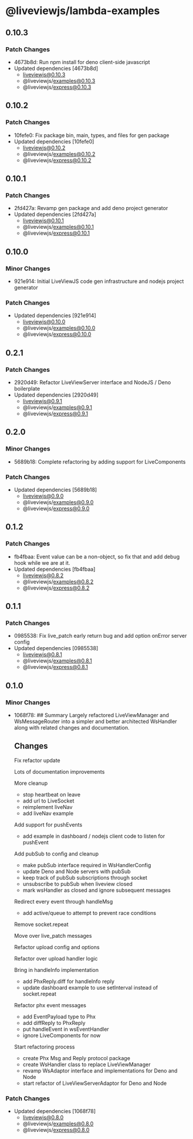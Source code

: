 # @liveviewjs/lambda-examples

## 0.10.3

### Patch Changes

- 4673b8d: Run npm install for deno client-side javascript
- Updated dependencies [4673b8d]
  - liveviewjs@0.10.3
  - @liveviewjs/examples@0.10.3
  - @liveviewjs/express@0.10.3

## 0.10.2

### Patch Changes

- 10fefe0: Fix package bin, main, types, and files for gen package
- Updated dependencies [10fefe0]
  - liveviewjs@0.10.2
  - @liveviewjs/examples@0.10.2
  - @liveviewjs/express@0.10.2

## 0.10.1

### Patch Changes

- 2fd427a: Revamp gen package and add deno project generator
- Updated dependencies [2fd427a]
  - liveviewjs@0.10.1
  - @liveviewjs/examples@0.10.1
  - @liveviewjs/express@0.10.1

## 0.10.0

### Minor Changes

- 921e914: Initial LiveViewJS code gen infrastructure and nodejs project generator

### Patch Changes

- Updated dependencies [921e914]
  - liveviewjs@0.10.0
  - @liveviewjs/examples@0.10.0
  - @liveviewjs/express@0.10.0

## 0.2.1

### Patch Changes

- 2920d49: Refactor LiveViewServer interface and NodeJS / Deno boilerplate
- Updated dependencies [2920d49]
  - liveviewjs@0.9.1
  - @liveviewjs/examples@0.9.1
  - @liveviewjs/express@0.9.1

## 0.2.0

### Minor Changes

- 5689b18: Complete refactoring by adding support for LiveComponents

### Patch Changes

- Updated dependencies [5689b18]
  - liveviewjs@0.9.0
  - @liveviewjs/examples@0.9.0
  - @liveviewjs/express@0.9.0

## 0.1.2

### Patch Changes

- fb4fbaa: Event value can be a non-object, so fix that and add debug hook while we are at it.
- Updated dependencies [fb4fbaa]
  - liveviewjs@0.8.2
  - @liveviewjs/examples@0.8.2
  - @liveviewjs/express@0.8.2

## 0.1.1

### Patch Changes

- 0985538: Fix live_patch early return bug and add option onError server config
- Updated dependencies [0985538]
  - liveviewjs@0.8.1
  - @liveviewjs/examples@0.8.1
  - @liveviewjs/express@0.8.1

## 0.1.0

### Minor Changes

- 1068f78: ## Summary
  Largely refactored LiveViewManager and WsMessageRouter into a simpler and better architected WsHandler along with related changes and documentation.

  ## Changes

  Fix refactor update

  Lots of documentation improvements

  More cleanup

  - stop heartbeat on leave
  - add url to LiveSocket
  - reimplement liveNav
  - add liveNav example

  Add support for pushEvents

  - add example in dashboard / nodejs client code to listen for pushEvent

  Add pubSub to config and cleanup

  - make pubSub interface required in WsHandlerConfig
  - update Deno and Node servers with pubSub
  - keep track of pubSub subscriptions through socket
  - unsubscribe to pubSub when liveview closed
  - mark wsHandler as closed and ignore subsequent messages

  Redirect every event through handleMsg

  - add active/queue to attempt to prevent race conditions

  Remove socket.repeat

  Move over live_patch messages

  Refactor upload config and options

  Refactor over upload handler logic

  Bring in handleInfo implementation

  - add PhxReply.diff for handleInfo reply
  - update dashboard example to use setInterval instead of socket.repeat

  Refactor phx event messages

  - add EventPayload type to Phx
  - add diffReply to PhxReply
  - put handleEvent in wsEventHandler
  - ignore LiveComponents for now

  Start refactoring process

  - create Phx Msg and Reply protocol package
  - create WsHandler class to replace LiveViewManager
  - revamp WsAdaptor interface and implementations for Deno and Node
  - start refactor of LiveViewServerAdaptor for Deno and Node

### Patch Changes

- Updated dependencies [1068f78]
  - liveviewjs@0.8.0
  - @liveviewjs/examples@0.8.0
  - @liveviewjs/express@0.8.0
